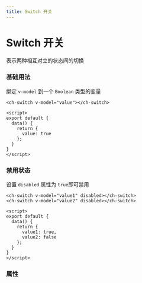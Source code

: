 ```yaml
---
title: Switch 开关
---
```


# Switch 开关

表示两种相互对立的状态间的切换

### 基础用法

<SwitchDemo></SwitchDemo>

绑定 `v-model` 到一个 `Boolean` 类型的变量

```vue
<ch-switch v-model="value"></ch-switch>

<script>
export default {
  data() {
    return {
      value: true
    };
  }
}
</script>
```

### 禁用状态

<SwitchDisabled></SwitchDisabled>

设置 `disabled` 属性为 `true`即可禁用

```vue
<ch-switch v-model="value1" disabled></ch-switch>
<ch-switch v-model="value2" disabled></ch-switch>

<script>
export default {
  data() {
    return {
      value1: true,
      value2: false
    };
  }
}
</script>
```

### 属性

<SwitchAttributes></SwitchAttributes>
